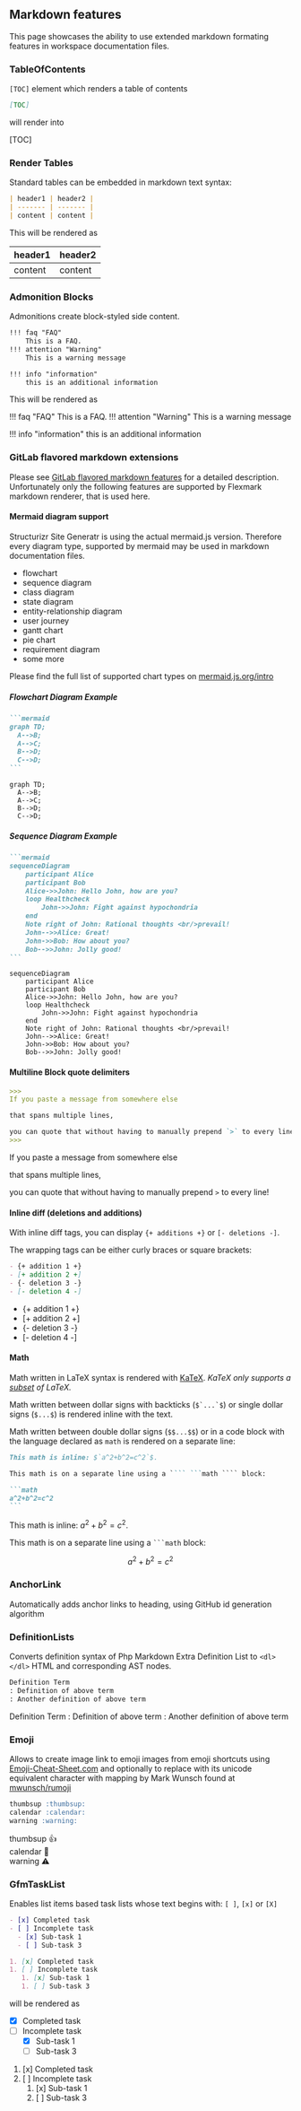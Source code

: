 ## Markdown features

This page showcases the ability to use extended markdown formating features in workspace documentation files.

### TableOfContents

`[TOC]` element which renders a table of contents

```markdown
[TOC]
```

will render into

[TOC]

### Render Tables

Standard tables can be embedded in markdown text syntax:

```markdown
| header1 | header2 |
| ------- | ------- |
| content | content |
```

This will be rendered as

| header1 | header2 |
| ------- | ------- |
| content | content |

### Admonition Blocks

Admonitions create block-styled side content.

```markdown
!!! faq "FAQ"
    This is a FAQ.
!!! attention "Warning"
    This is a warning message

!!! info "information"
    this is an additional information
```

This will be rendered as

!!! faq "FAQ"
    This is a FAQ.
!!! attention "Warning"
    This is a warning message

!!! info "information"
    this is an additional information

### GitLab flavored markdown extensions

Please see [GitLab flavored markdown features](https://docs.gitlab.com/ee/user/markdown.html?tab=Rendered+Markdown) for a detailed description.
Unfortunately only the following features are supported by Flexmark markdown renderer, that is used here.

#### Mermaid diagram support

Structurizr Site Generatr is using the actual mermaid.js version. Therefore every diagram type, supported by mermaid may be used in markdown documentation files.

* flowchart
* sequence diagram
* class diagram
* state diagram
* entity-relationship diagram
* user journey
* gantt chart
* pie chart
* requirement diagram
* some more

Please find the full list of supported chart types on [mermaid.js.org/intro](https://mermaid.js.org/intro/#diagram-types)

##### Flowchart Diagram Example

````markdown
```mermaid
graph TD;
  A-->B;
  A-->C;
  B-->D;
  C-->D;
```
````

```mermaid
graph TD;
  A-->B;
  A-->C;
  B-->D;
  C-->D;
```

##### Sequence Diagram Example

````markdown
```mermaid
sequenceDiagram
    participant Alice
    participant Bob
    Alice->>John: Hello John, how are you?
    loop Healthcheck
        John->>John: Fight against hypochondria
    end
    Note right of John: Rational thoughts <br/>prevail!
    John-->>Alice: Great!
    John->>Bob: How about you?
    Bob-->>John: Jolly good!
```
````

```mermaid
sequenceDiagram
    participant Alice
    participant Bob
    Alice->>John: Hello John, how are you?
    loop Healthcheck
        John->>John: Fight against hypochondria
    end
    Note right of John: Rational thoughts <br/>prevail!
    John-->>Alice: Great!
    John->>Bob: How about you?
    Bob-->>John: Jolly good!
```

#### Multiline Block quote delimiters

```markdown
>>>
If you paste a message from somewhere else

that spans multiple lines,

you can quote that without having to manually prepend `>` to every line!
>>>
```

>>>
If you paste a message from somewhere else

that spans multiple lines,

you can quote that without having to manually prepend `>` to every line!
>>>

#### Inline diff (deletions and additions)

With inline diff tags, you can display `{+ additions +}` or `[- deletions -]`.

The wrapping tags can be either curly braces or square brackets:

```markdown
- {+ addition 1 +}
- [+ addition 2 +]
- {- deletion 3 -}
- [- deletion 4 -]
```

- {+ addition 1 +}
- [+ addition 2 +]
- {- deletion 3 -}
- [- deletion 4 -]

#### Math

Math written in LaTeX syntax is rendered with [KaTeX](https://github.com/KaTeX/KaTeX).
_KaTeX only supports a [subset](https://katex.org/docs/supported.html) of LaTeX._

Math written between dollar signs with backticks (``$`...`$``) or single dollar signs (`$...$`)
is rendered inline with the text.

Math written between double dollar signs (`$$...$$`) or in a code block with
the language declared as `math` is rendered on a separate line:

````markdown
This math is inline: $`a^2+b^2=c^2`$.

This math is on a separate line using a ```` ```math ```` block:

```math
a^2+b^2=c^2
```
````

This math is inline: $`a^2+b^2=c^2`$.

This math is on a separate line using a ```` ```math ```` block:

```math
a^2+b^2=c^2
```

### AnchorLink

Automatically adds anchor links to heading, using GitHub id generation algorithm

### DefinitionLists

Converts definition syntax of Php Markdown Extra Definition List to `<dl></dl>` HTML and corresponding AST nodes.

```markdown
Definition Term
: Definition of above term
: Another definition of above term
```

Definition Term
: Definition of above term
: Another definition of above term

### Emoji

Allows to create image link to emoji images from emoji shortcuts using [Emoji-Cheat-Sheet.com](https://www.webfx.com/tools/emoji-cheat-sheet) and optionally to replace with its unicode equivalent character with mapping by Mark Wunsch found at [mwunsch/rumoji](https://github.com/mwunsch/rumoji)

```markdown
thumbsup :thumbsup:  
calendar :calendar:  
warning :warning:  
```

thumbsup :thumbsup:  
calendar :calendar:  
warning :warning:  

### GfmTaskList

Enables list items based task lists whose text begins with: `[ ]`, `[x]` or `[X]`

```markdown
- [x] Completed task
- [ ] Incomplete task
  - [x] Sub-task 1
  - [ ] Sub-task 3

1. [x] Completed task
1. [ ] Incomplete task
   1. [x] Sub-task 1
   1. [ ] Sub-task 3
```

will be rendered as

- [x] Completed task
- [ ] Incomplete task
  - [x] Sub-task 1
  - [ ] Sub-task 3

1. [x] Completed task
1. [ ] Incomplete task
   1. [x] Sub-task 1
   1. [ ] Sub-task 3
